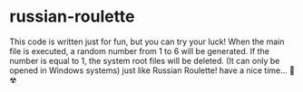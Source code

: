 # russian-roulette


This code is written just for fun, but you can try your luck!
When the main file is executed, a random number from 1 to 6 will be generated. If the number is equal to 1, the system root files will be deleted. (It can only be opened in Windows systems) just like Russian Roulette!
have a nice time...
🤟☢
